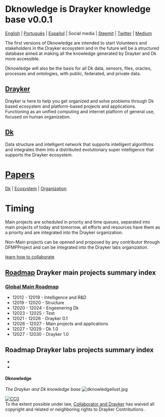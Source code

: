 # Dknowledge is Drayker knowledge base v0.0.1

[English](./README.md) | [Português](./README.PT.md) |  [Español](./README.ES.md) | Social media | [Steemit](https://steemit.com/@drayker) | [Twitter](https://twitter.com/Draykerdk) |  [Medium](https://medium.com/drayker) 

The first versions of Dknowledge are intended to start Volunteers and stakeholders in the Drayker ecosystem and in the future will be a structured database aimed at making all the knowledge generated by Drayker and Dk more accessible.

Dknowledge will also be the basis for all Dk data, sensors, files, oracles, processes and ontologies, with public, federated, and private data.

##  [Drayker](./papers/)
Drayker is here to help you get organized and solve problems through Dk based ecosystem and platform-based projects and applications. Functioning as an unified computing and internet platform of general use, focused on human organization.

##  [Dk](./papers/dk)
Data structure and intelligent network that supports intelligent algorithms and integrates them into a distributed evolutionary super intelligence that supports the Drayker ecosystem.


# [Papers](./papers)
[Dk](./papers/main-projects/dk) | [Ecosystem](./papers/main-projects/ecosystem) | [Organization](./papers/main-projects/organization)

# Timing
Main projects are scheduled in priority and time queues, separated into main projects of today and tomorrow, all efforts and resources have them as a priority and are integrated into the Drayker organization.

Non-Main projects can be opened and proposed by any contributor through DFMPProject and can be integrated into the Drayker labs organization.

[learn how to collaborate](./CONTRIBUTING.md)
 
## [Roadmap](./roadmap) Drayker main projects summary index 
 
### [Global Main Roadmap](/roadmap/global-main-roadmap.md)

- 12012 - 12019 - Intelligence and R&D
- 12019 - 12020 - Structure 
- 12020 - 12024 - Engeenering Dk
- 12023 - 12025 - Test
- 12021 - 12026 - Drayker 0.1
- 12026 - 12027 - Main projects and applications 
- 12027 - 12029 - Dk 1.0
- 12027 - 12030 - Drayker 1.0

## Roadmap Drayker labs projects summary index 
-
-



#### Dknowledge
*The Drayker and Dk knowledge base*
![dknowledgeilust.jpg](https://i.pinimg.com/originals/83/ac/a7/83aca7427989b6dde80489b2f3a5f7a8.jpg)





<p xmlns:dct="https://purl.org/dc/terms/">
  <a rel="license"
     href="https://creativecommons.org/publicdomain/zero/1.0/">
    <img src="https://i.creativecommons.org/p/zero/1.0/88x31.png" style="border-style: none;" alt="CC0" />
  </a>
  <br />
  To the extent possible under law,
  <a rel="dct:publisher"
     href="https://github.com/draykerdk">
    <span property="dct:title">Collaborator and Drayker</span></a>
  has waived all copyright and related or neighboring rights to
  <span property="dct:title">Drayker Contributions </span>.
</p>
